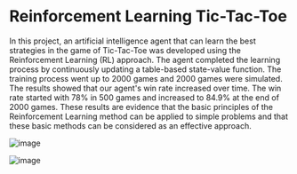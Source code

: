 # Reinforcement Learning Tic-Tac-Toe
In this project, an artificial intelligence agent that can learn the best strategies in the game of Tic-Tac-Toe was developed using the Reinforcement Learning (RL) approach. The agent completed the learning process by continuously updating a table-based state-value function. The training process went up to 2000 games and 2000 games were simulated. The results showed that our agent's win rate increased over time. The win rate started with 78% in 500 games and increased to 84.9% at the end of 2000 games. These results are evidence that the basic principles of the Reinforcement Learning method can be applied to simple problems and that these basic methods can be considered as an effective approach.


![image](https://github.com/user-attachments/assets/3d0185a5-92fb-4333-bb05-d9b3a9b27313)


![image](https://github.com/user-attachments/assets/8d64ec0d-aa31-4d3f-a57b-b6c877b7f0ee)



